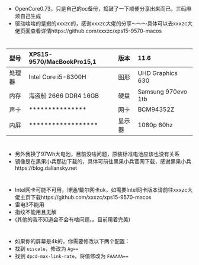 - OpenCore0.73，只是自己的oc备份，捣鼓了一下顺便分享出来而已，三码麻烦自己生成
- 驱动啥啥的是搬的xxxzc的，感谢xxxzc大佬的分享～～～具体可以去xxxzc大佬页面查看详情https://github.com/xxxzc/xps15-9570-macos
#
| 型号   | XPS15-9570/MacBookPro15,1    | 版本   | 11.6              |
| :----- | :--------------------------- | :----- | :------------------ |
| 处理器 | Intel Core i5-8300H          | 图形   | UHD Graphics 630  |
| 内存   | 海盗船 2666 DDR4 16GB         | 硬盘   | Samsung 970evo 1tb|
| 声卡   | ***************              | 网卡   | BCM94352Z         |
| 内屏   | ******************           | 显示器 | 1080p 60hz        |
# 
#
- 另外我换了97Wh大电池，目前没啥问题，原装标准电池应该也没有关系
- 镜像是在黑果小兵那边下载的，具体可前往黑果小兵官网下载，感谢黑果小兵https://blog.daliansky.net
#
- Intel网卡可能不可用，博通/戴尔网卡ok，如需要Intel网卡版本请前往xxxzc大佬主页下载https://github.com/xxxzc/xps15-9570-macos
- 雷电3不能用
- 指纹不能用且无解
- (其他的我不知道会不会有啥问题。。目前用着完美)
#
- 如果你的屏幕是4k的，你需要修改以下两个配置：
- 找到 `uiscale`，修改为 `Ag==`
- 找到 `dpcd-max-link-rate`，将值修改为 `FAAAAA==`

